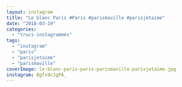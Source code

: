 ```yaml
---
layout: instagram
title: "Le blanc Paris #Paris #parismaville #parisjetaime"
date: "2018-03-19"
categories: 
  - "trucs-instagrammes"
tags: 
  - "instagram"
  - "paris"
  - "parisjetaime"
  - "parismaville"
coverImage: le-blanc-paris-paris-parismaville-parisjetaime.jpg
instagram: Bgfx9cJgPA_
---
```

